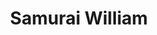 ---
title: "Samurai William"
slug: "samurai-william"
subtitle: ""
publisher: "Penguin"
published: "2002"
asin: "0142003786"
authors: 
  - giles-milton
started: "2011-06-22"
start_year: "2011"
finished: "2011-06-22"
---